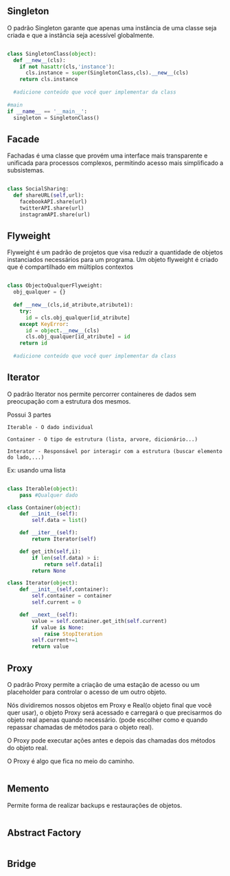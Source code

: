 ## Singleton

O padrão Singleton garante que apenas uma instância de uma classe seja criada e que a instância seja acessível globalmente.

```python

class SingletonClass(object):
  def __new__(cls):
    if not hasattr(cls,'instance'):
      cls.instance = super(SingletonClass,cls).__new__(cls)
    return cls.instance
    
  #adicione conteúdo que você quer implementar da class
  
#main
if __name__ == '__main__':
  singleton = SingletonClass()

```

## Facade

Fachadas é uma classe que provém uma interface mais transparente e unificada para processos complexos, permitindo acesso mais simplificado a subsistemas.

```python

class SocialSharing:
  def shareURL(self,url):
    facebookAPI.share(url)
    twitterAPI.share(url)
    instagramAPI.share(url)

```

## Flyweight

Flyweight é um padrão de projetos que visa reduzir a quantidade de objetos instanciados necessários para um programa. Um objeto flyweight é criado que é compartilhado em múltiplos contextos

```python

class ObjectoQualquerFlyweight:
  obj_qualquer = {}
  
  def __new__(cls,id_atribute,atribute1):
    try:
      id = cls.obj_qualquer[id_atribute]
    except KeyError:
      id = object.__new__(cls)
      cls.obj_qualquer[id_atribute] = id
    return id
    
  #adicione conteúdo que você quer implementar da class

```

## Iterator 

O padrão Iterator nos permite percorrer containeres de dados sem preocupação com a estrutura dos mesmos.

Possui 3 partes

```
Iterable - O dado individual

Container - O tipo de estrutura (lista, arvore, dicionário...)

Interator - Responsável por interagir com a estrutura (buscar elemento do lado,...)
```

Ex: usando uma lista

```python

class Iterable(object):
    pass #Qualquer dado

class Container(object):
    def __init__(self):
        self.data = list()

    def __iter__(self):
        return Iterator(self)

    def get_ith(self,i):
        if len(self.data) > i:
            return self.data[i]
        return None

class Iterator(object):
    def __init__(self,container):
        self.container = container
        self.current = 0

    def __next__(self):
        value = self.container.get_ith(self.current)
        if value is None:
            raise StopIteration
        self.current+=1
        return value

```

## Proxy

O padrão Proxy permite a criação de uma estação de acesso ou um placeholder para controlar o acesso de um outro objeto.

Nós dividiremos nossos objetos em Proxy e Real(o objeto final que você quer usar), o objeto Proxy será acessado e carregará o que precisarmos do objeto real apenas quando necessário. (pode escolher como e quando repassar chamadas de métodos para o objeto real).

O Proxy pode executar ações antes e depois das chamadas dos métodos do objeto real.

O Proxy é algo que fica no meio do caminho.

```python

```

## Memento

Permite forma de realizar backups e restaurações de objetos.

```python

```

## Abstract Factory

```python

```

## Bridge

```python

```
